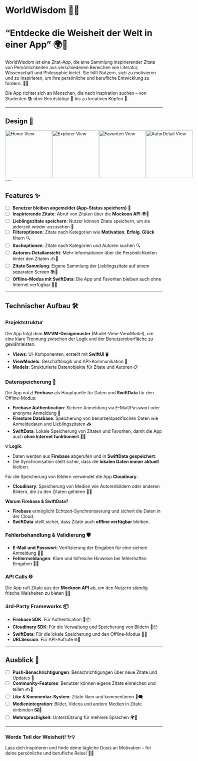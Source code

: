 # WorldWisdom 🌟📖  

# **“Entdecke die Weisheit der Welt in einer App”** 🌍💬  

WorldWisdom ist eine Zitat-App, die eine Sammlung inspirierender Zitate von Persönlichkeiten aus verschiedenen Bereichen wie Literatur, Wissenschaft und Philosophie bietet. Sie hilft Nutzern, sich zu motivieren und zu inspirieren, um ihre persönliche und berufliche Entwicklung zu fördern. 🚀💡  

Die App richtet sich an Menschen, die nach Inspiration suchen – von Studenten 📚 über Berufstätige 💼 bis zu kreativen Köpfen 🎨.  

---  

## Design 🎨  

<div style="display: flex; justify-content: space-between;">
  <img src="https://res.cloudinary.com/dpaehynl2/image/upload/v1740401014/Bildschirmfoto_2025-02-24_um_13.40.36_d2a7p0.png" alt="Home View" width="150" />
  <img src="https://res.cloudinary.com/dpaehynl2/image/upload/v1740400996/Bildschirmfoto_2025-02-24_um_13.40.55_vil0lv.png" alt="Explorer View" width="150" />
  <img src="https://res.cloudinary.com/dpaehynl2/image/upload/v1740401002/Bildschirmfoto_2025-02-24_um_13.41.21_dq1ija.png" alt="Favoriten View" width="150" />
  <img src="https://res.cloudinary.com/dpaehynl2/image/upload/v1740401008/Bildschirmfoto_2025-02-24_um_13.42.27_aozvtr.png" alt="AutorDetail View" width="150" />
</div>
---  

## Features ✨  

- [ ] **Benutzer bleiben angemeldet (App-Status speichern)** 🔐  
- [ ] **Inspirierende Zitate**: Abruf von Zitaten über die **Mockoon API** 🌍💬  
- [ ] **Lieblingszitate speichern**: Nutzer können Zitate speichern, um sie jederzeit wieder anzusehen 💖  
- [ ] **Filteroptionen**: Zitate nach Kategorien wie **Motivation**, **Erfolg**, **Glück** filtern 🔍  
- [ ] **Suchoptionen**: Zitate nach Kategorien und Autoren suchen 🔍  
- [ ] **Autoren-Detailansicht**: Mehr Informationen über die Persönlichkeiten hinter den Zitaten ✍️👤  
- [ ] **Zitate Sammlung**: Eigene Sammlung der Lieblingszitate auf einem separaten Screen 📚🌟  
- [ ] **Offline-Modus mit SwiftData**: Die App und Favoriten bleiben auch ohne Internet verfügbar 🔄📴  

---  

## Technischer Aufbau 🛠️  

### Projektstruktur  
Die App folgt dem **MVVM-Designmuster** (Model-View-ViewModel), um eine klare Trennung zwischen der Logik und der Benutzeroberfläche zu gewährleisten.  

- **Views**: UI-Komponenten, erstellt mit **SwiftUI** 🖥️  
- **ViewModels**: Geschäftslogik und API-Kommunikation 🔄  
- **Models**: Strukturierte Datenobjekte für Zitate und Autoren 📋  

### Datenspeicherung 💾  
Die App nutzt **Firebase** als Hauptquelle für Daten und **SwiftData** für den Offline-Modus:  

- **Firebase Authentication**: Sichere Anmeldung via E-Mail/Passwort oder anonyme Anmeldung 🔑  
- **Firestore Database**: Speicherung von benutzerspezifischen Daten wie Anmeldedaten und Lieblingszitaten 📥  
- **SwiftData**: Lokale Speicherung von Zitaten und Favoriten, damit die App auch **ohne Internet funktioniert** 📶❌  

**💡 Logik:**  
- Daten werden aus **Firebase** abgerufen und in **SwiftData gespeichert**.  
- Die Synchronisation stellt sicher, dass die **lokalen Daten immer aktuell** bleiben.  

Für die Speicherung von Bildern verwendet die App **Cloudinary**:  
- **Cloudinary**: Speicherung von Medien wie Autorenbildern oder anderen Bildern, die zu den Zitaten gehören 📸🌐  

**Warum Firebase & SwiftData?**  
- **Firebase** ermöglicht Echtzeit-Synchronisierung und sichert die Daten in der Cloud.  
- **SwiftData** stellt sicher, dass Zitate auch **offline verfügbar** bleiben.  

### Fehlerbehandlung & Validierung 🛡️  
- **E-Mail und Passwort**: Verifizierung der Eingaben für eine sichere Anmeldung 💬✅  
- **Fehlermeldungen**: Klare und hilfreiche Hinweise bei fehlerhaften Eingaben 🚫💡  

### API Calls 🌐  
Die App ruft Zitate aus der **Mockoon API** ab, um den Nutzern ständig frische Weisheiten zu bieten 🧠💭  

### 3rd-Party Frameworks 📦  
- **Firebase SDK**: Für Authentication 🔑📦  
- **Cloudinary SDK**: Für die Verwaltung und Speicherung von Bildern 📸📦  
- **SwiftData**: Für die lokale Speicherung und den Offline-Modus 📶❌  
- **URLSession**: Für API-Aufrufe 🌐🔌  

---  

## Ausblick 🔮  

- [ ] **Push-Benachrichtigungen**: Benachrichtigungen über neue Zitate und Updates 🔔  
- [ ] **Community-Features**: Benutzer können eigene Zitate einreichen und teilen ✍️💬  
- [ ] **Like & Kommentar-System**: Zitate liken und kommentieren 💖🗨️  
- [ ] **Medienintegration**: Bilder, Videos und andere Medien in Zitate einbinden 🖼️🎥  
- [ ] **Mehrsprachigkeit**: Unterstützung für mehrere Sprachen 🌍💬  
---

### Werde Teil der Weisheit! ✨💡

Lass dich inspirieren und finde deine tägliche Dosis an Motivation – für deine persönliche und berufliche Reise! 🚀🌟
